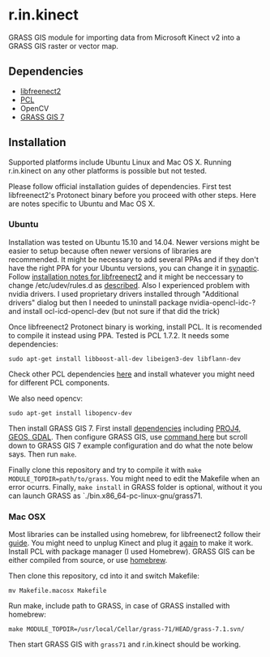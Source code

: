 # r.in.kinect
GRASS GIS module for importing data from Microsoft Kinect v2 into a GRASS GIS raster or vector map.

## Dependencies
 * [libfreenect2](https://github.com/OpenKinect/libfreenect2)
 * [PCL](http://pointclouds.org)
 * OpenCV
 * [GRASS GIS 7](https://grass.osgeo.org)

## Installation
Supported platforms include Ubuntu Linux and Mac OS X. Running r.in.kinect on any other platforms is possible but not tested.

Please follow official installation guides of dependencies. First test libfreenect2's Protonect binary before you proceed with other steps. Here are notes specific to Ubuntu and Mac OS X.

### Ubuntu
Installation was tested on Ubuntu 15.10 and 14.04. Newer versions might be easier to setup because often newer versions of libraries are recommended. It might be necessary to add several PPAs and if they don't have the right PPA for your Ubuntu versions, you can change it in [synaptic](http://askubuntu.com/a/293210). Follow [installation notes for libfreenect2](https://github.com/OpenKinect/libfreenect2#debianubuntu-1404) and it might be neccessary to change /etc/udev/rules.d as [described](https://github.com/OpenKinect/libfreenect2#protonect-complains-about-no-device-connected-or-failure-opening-device). Also I experienced problem with nvidia drivers. I used proprietary drivers installed through "Additional drivers" dialog but then I needed to uninstall package nvidia-opencl-idc-? and install ocl-icd-opencl-dev (but not sure if that did the trick)

Once libfreenect2 Protonect binary is working, install PCL. It is recomended to compile it instead using PPA. Tested is PCL 1.7.2. It needs some dependencies:

    sudo apt-get install libboost-all-dev libeigen3-dev libflann-dev
  
Check other PCL dependencies [here](http://pointclouds.org/documentation/tutorials/compiling_pcl_posix.php) and install whatever you might need for different PCL components.

We also need opencv:

    sudo apt-get install libopencv-dev

Then install GRASS GIS 7. First install [dependencies](https://grasswiki.osgeo.org/wiki/Compile_and_Install_Ubuntu#Current_stable_Ubuntu_version) including [PROJ4, GEOS, GDAL](https://grasswiki.osgeo.org/wiki/Compile_and_Install_Ubuntu#Using_pre-compiled_dev_Packages_for_PROJ.4.2C_GEOS_and_GDAL). Then configure GRASS GIS, use [command here](https://grasswiki.osgeo.org/wiki/Compile_and_Install_Ubuntu#GRASS_GIS) but scroll down to GRASS GIS 7 example configuration and do what the note below says. Then run `make`.

Finally clone this repository and try to compile it with `make MODULE_TOPDIR=path/to/grass`. You might need to edit the Makefile when an error ocurrs. Finally, `make install` in GRASS folder is optional, without it you can launch GRASS as `./bin.x86_64-pc-linux-gnu/grass71.


### Mac OSX
Most libraries can be installed using homebrew, for libfreenect2 follow their  [guide](https://github.com/OpenKinect/libfreenect2#mac-osx). You might need to unplug Kinect and plug it [again](https://github.com/OpenKinect/libfreenect2#protonect-complains-about-no-device-connected-or-failure-opening-device) to make it work. Install PCL with package manager (I used Homebrew). GRASS GIS can be either compiled from source, or use [homebrew](https://grasswiki.osgeo.org/wiki/Compiling_on_MacOSX_using_homebrew).

Then clone this repository, cd into it and switch Makefile:

    mv Makefile.macosx Makefile

Run make, include path to GRASS, in case of GRASS installed with homebrew:

    make MODULE_TOPDIR=/usr/local/Cellar/grass-71/HEAD/grass-7.1.svn/
    
Then start GRASS GIS with `grass71` and r.in.kinect should be working.




